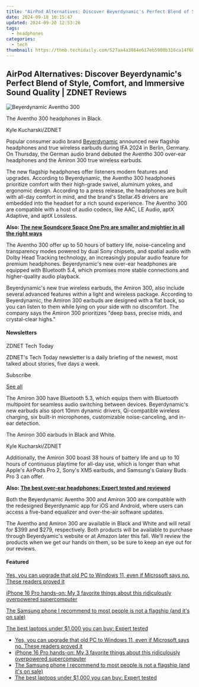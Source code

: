 ```yaml
---
title: "AirPod Alternatives: Discover Beyerdynamic's Perfect Blend of Style, Comfort, and Immersive Sound Quality | ZDNET Reviews"
date: 2024-09-18 10:15:47
updated: 2024-09-20 12:53:26
tags:
  - headphones
categories:
  - tech
thumbnail: https://thmb.techidaily.com/527aa4a3864e617eb5900b316ca14f6baa8ae1f4cbbc3b923f7a9d59fce31293.jpg
---
```


## AirPod Alternatives: Discover Beyerdynamic's Perfect Blend of Style, Comfort, and Immersive Sound Quality | ZDNET Reviews

![Beyerdynamic Aventho 300](https://www.zdnet.com/a/img/resize/422ab014e65f92f3bbe7d6e462fff94915a12aef/2024/09/08/96eb5782-d8e2-40da-a754-f7a076391836/img-7357.jpg?auto=webp&width=1280)

The Aventho 300 headphones in Black.

Kyle Kucharski/ZDNET

Popular consumer audio brand [Beyerdynamic](https://north-america.beyerdynamic.com/ifa-2024) announced new flagship headphones and true wireless earbuds during IFA 2024 in Berlin, Germany. On Thursday, the German audio brand debuted the Aventho 300 over-ear headphones and the Amiron 300 true wireless earbuds. 

The new flagship headphones offer listeners modern features and upgrades. According to Beyerdynamic, the Aventho 300 headphones prioritize comfort with their high-grade swivel, aluminum yokes, and ergonomic design. According to a press release, the headphones are built with all-day comfort in mind, and the brand's Stellar.45 drivers are embedded into the headset for a rich sound experience. The Aventho 300 are compatible with a host of audio codecs, like AAC, LE Audio, aptX Adaptive, and aptX Lossless. 

**Also: [The new Soundcore Space One Pro are smaller and mightier in all the right ways](https://www.zdnet.com/article/the-new-soundcore-space-one-pro-are-smaller-and-mightier-in-all-the-right-ways/)**

The Aventho 300 offer up to 50 hours of battery life, noise-canceling and transparency modes powered by dual Sony chipsets, and spatial audio with Dolby Head Tracking technology, an increasingly popular audio feature for premium headphones. Beyerdynamic's new over-ear headphones are equipped with Bluetooth 5.4, which promises more stable connections and higher-quality audio playback.

Beyerdynamic's new true wireless earbuds, the Amiron 300, also include several advanced features within a light and wireless package. According to Beyerdynamic, the Amiron 300 earbuds are designed with a flat back, so you can listen to them while lying on your side with no discomfort. The company says the Amiron 300 prioritizes "deep bass, precise mids, and crystal-clear highs." 

#### Newsletters

ZDNET Tech Today

ZDNET's Tech Today newsletter is a daily briefing of the newest, most talked about stories, five days a week.

 Subscribe

[See all](https://www.zdnet.com/newsletters/)

The Amiron 300 have Bluetooth 5.3, which equips them with Bluetooth multipoint for seamless audio switching between devices. Beyerdynamic's new earbuds also sport 10mm dynamic drivers, Qi-compatible wireless charging, six built-in microphones, customizable noise-canceling, and in-ear detection. 

The Amiron 300 earbuds in Black and White.

Kyle Kucharski/ZDNET

Additionally, the Amiron 300 boast 38 hours of battery life and up to 10 hours of continuous playtime for all-day use, which is longer than what Apple's AirPods Pro 2, Sony's XM5 earbuds, and Samsung's Galaxy Buds Pro 3 can offer.

**Also: [The best over-ear headphones: Expert tested and reviewed](https://www.zdnet.com/article/best-over-ear-headphones/)**

Both the Beyerdynamic Aventho 300 and Amiron 300 are compatible with the redesigned Beyerdynamic app for iOS and Android, where users can access a five-band equalizer and over-the-air software updates. 

The Aventho and Amiron 300 are available in Black and White and will retail for $399 and $279, respectively. Both products will be available to purchase through Beyerdyamic's website or at Amazon later this fall. We'll review the products when we get our hands on them, so be sure to keep an eye out for our reviews. 

#### Featured

[Yes, you can upgrade that old PC to Windows 11, even if Microsoft says no. These readers proved it](https://www.zdnet.com/article/yes-you-can-upgrade-that-old-pc-to-windows-11-even-if-microsoft-says-no-these-readers-proved-it/ "Yes, you can upgrade that old PC to Windows 11, even if Microsoft says no. These readers proved it")

[iPhone 16 Pro hands-on: My 3 favorite things about this ridiculously overpowered supercomputer](https://www.zdnet.com/article/i-went-hands-on-with-iphone-16-pro-my-3-favorite-features-of-apples-pocket-supercomputer/ "iPhone 16 Pro hands-on: My 3 favorite things about this ridiculously overpowered supercomputer")

[The Samsung phone I recommend to most people is not a flagship (and it's on sale)](https://www.zdnet.com/article/the-samsung-phone-i-recommend-to-most-people-is-not-a-flagship-and-its-on-sale/ "The Samsung phone I recommend to most people is not a flagship (and it's on sale)")

[The best laptops under $1,000 you can buy: Expert tested](https://www.zdnet.com/article/best-laptop-under-1000/ "The best laptops under $1,000 you can buy: Expert tested")

* [Yes, you can upgrade that old PC to Windows 11, even if Microsoft says no. These readers proved it](https://www.zdnet.com/article/yes-you-can-upgrade-that-old-pc-to-windows-11-even-if-microsoft-says-no-these-readers-proved-it/ "Yes, you can upgrade that old PC to Windows 11, even if Microsoft says no. These readers proved it")
* [iPhone 16 Pro hands-on: My 3 favorite things about this ridiculously overpowered supercomputer](https://www.zdnet.com/article/i-went-hands-on-with-iphone-16-pro-my-3-favorite-features-of-apples-pocket-supercomputer/ "iPhone 16 Pro hands-on: My 3 favorite things about this ridiculously overpowered supercomputer")
* [The Samsung phone I recommend to most people is not a flagship (and it's on sale)](https://www.zdnet.com/article/the-samsung-phone-i-recommend-to-most-people-is-not-a-flagship-and-its-on-sale/ "The Samsung phone I recommend to most people is not a flagship (and it's on sale)")
* [The best laptops under $1,000 you can buy: Expert tested](https://www.zdnet.com/article/best-laptop-under-1000/ "The best laptops under $1,000 you can buy: Expert tested")

<ins class="adsbygoogle"
     style="display:block"
     data-ad-format="autorelaxed"
     data-ad-client="ca-pub-7571918770474297"
     data-ad-slot="1223367746"></ins>



<ins class="adsbygoogle"
     style="display:block"
     data-ad-client="ca-pub-7571918770474297"
     data-ad-slot="8358498916"
     data-ad-format="auto"
     data-full-width-responsive="true"></ins>
